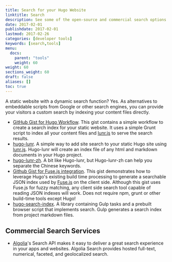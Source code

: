 ```yaml
---
title: Search for your Hugo Website
linktitle: Search
description: See some of the open-source and commercial search options for your newly created Hugo website.
date: 2017-02-01
publishdate: 2017-02-01
lastmod: 2017-02-26
categories: [developer tools]
keywords: [search,tools]
menu:
  docs:
    parent: "tools"
    weight: 60
weight: 60
sections_weight: 60
draft: false
aliases: []
toc: true
---
```


A static website with a dynamic search function? Yes. As alternatives to embeddable scripts from Google or other search engines, you can provide your visitors a custom search by indexing your content files directly.

* [GitHub Gist for Hugo Workflow](https://gist.github.com/sebz/efddfc8fdcb6b480f567). This gist contains a simple workflow to create a search index for your static website. It uses a simple Grunt script to index all your content files and [lunr.js](http://lunrjs.com/) to serve the search results.
* [hugo-lunr](https://www.npmjs.com/package/hugo-lunr). A simple way to add site search to your static Hugo site using [lunr.js](http://lunrjs.com/). Hugo-lunr will create an index file of any html and markdown documents in your Hugo project.
* [hugo-lunr-zh](https://www.npmjs.com/package/hugo-lunr-zh). A bit like Hugo-lunr, but Hugo-lunr-zh can help you separate the Chinese keywords.
* [Github Gist for Fuse.js integration](https://gist.github.com/eddiewebb/735feb48f50f0ddd65ae5606a1cb41ae). This gist demonstrates how to leverage Hugo's existing build time processing to generate a searchable JSON index used by [Fuse.js](http://fusejs.io/) on the client side. Although this gist uses Fuse.js for fuzzy matching, any client side search tool capable of reading JSON indexes will work. Does not require npm,     grunt or other build-time tools except Hugo!
* [hugo-search-index](https://www.npmjs.com/package/hugo-search-index). A library containing Gulp tasks and a prebuilt browser script that implements search. Gulp generates a search index from project markdown files. 

## Commercial Search Services

* [Algolia](https://www.algolia.com/)'s Search API makes it easy to deliver a great search experience in your apps and websites. Algolia Search provides hosted full-text, numerical, faceted, and geolocalized search.
